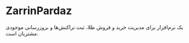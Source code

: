 # ZarrinPardaz
یک نرم‌افزار برای مدیریت خرید و فروش طلا، ثبت تراکنش‌ها و بروزرسانی موجودی مشتریان است.
